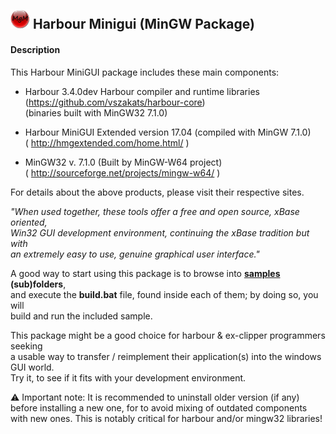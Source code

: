 ![](https://github.com/Petewg/MgM/blob/master/minigui/resources/mgm32.png)   Harbour Minigui (MinGW Package)
-------------------------------

#### Description   

This Harbour MiniGUI package includes these main components:   
   
   - Harbour 3.4.0dev Harbour compiler and runtime libraries   
       (https://github.com/vszakats/harbour-core)   
       (binaries built with MinGW32 7.1.0) 
       
   - Harbour MiniGUI Extended version 17.04 (compiled with MinGW 7.1.0)   
     ( http://hmgextended.com/home.html/ )
   
   - MinGW32 v. 7.1.0 (Built by MinGW-W64 project)   
     ( http://sourceforge.net/projects/mingw-w64/ )

For details about the above products, please visit their respective sites.   
   
*"When used together, these tools offer a free and open source, xBase oriented,    
Win32 GUI development environment, continuing the xBase tradition but with   
an extremely easy to use, genuine graphical user interface."*   

A good way to start using this package is to browse into **[samples](https://github.com/Petewg/MgM/tree/master/minigui/samples) (sub)folders**,   
and execute the **build.bat** file, found inside each of them; by doing so, you will   
build and run the included sample.  

This package might be a good choice for harbour & ex-clipper programmers seeking   
a usable way to transfer / reimplement their application(s) into the windows GUI world.   
Try it, to see if it fits with your development environment.   

:warning: Important note: It is recommended to uninstall older version (if any)  
before installing a new one, for to avoid mixing of outdated components   
with new ones. This is notably critical for harbour and/or mingw32 libraries!
